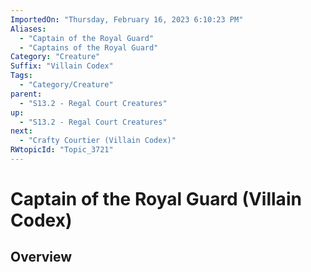 ```yaml
---
ImportedOn: "Thursday, February 16, 2023 6:10:23 PM"
Aliases:
  - "Captain of the Royal Guard"
  - "Captains of the Royal Guard"
Category: "Creature"
Suffix: "Villain Codex"
Tags:
  - "Category/Creature"
parent:
  - "S13.2 - Regal Court Creatures"
up:
  - "S13.2 - Regal Court Creatures"
next:
  - "Crafty Courtier (Villain Codex)"
RWtopicId: "Topic_3721"
---
```

# Captain of the Royal Guard (Villain Codex)
## Overview
